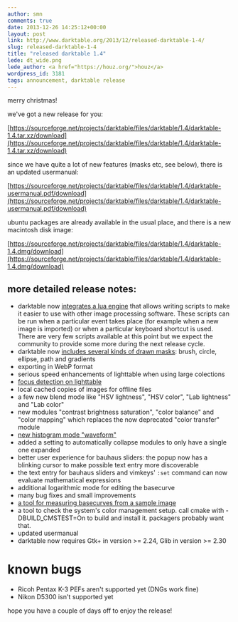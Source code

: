 ```yaml
---
author: smn
comments: true
date: 2013-12-26 14:25:12+00:00
layout: post
link: http://www.darktable.org/2013/12/released-darktable-1-4/
slug: released-darktable-1-4
title: "released darktable 1.4"
lede: dt_wide.png
lede_author: <a href="https://houz.org/">houz</a>
wordpress_id: 3181
tags: announcement, darktable release
---
```


merry christmas!

we've got a new release for you:

[https://sourceforge.net/projects/darktable/files/darktable/1.4/darktable-1.4.tar.xz/download](https://sourceforge.net/projects/darktable/files/darktable/1.4/darktable-1.4.tar.xz/download)

since we have quite a lot of new features (masks etc, see below), there is an updated usermanual:

[https://sourceforge.net/projects/darktable/files/darktable/1.4/darktable-usermanual.pdf/download](https://sourceforge.net/projects/darktable/files/darktable/1.4/darktable-usermanual.pdf/download)

ubuntu packages are already available in the usual place, and there is a new macintosh disk image:

[https://sourceforge.net/projects/darktable/files/darktable/1.4/darktable-1.4.dmg/download](https://sourceforge.net/projects/darktable/files/darktable/1.4/darktable-1.4.dmg/download)

## more detailed release notes:

* darktable now [integrates a lua engine]({filename}/blog/2013-09-24-using-lua-with-darktable/2013-09-24-using-lua-with-darktable.md) that allows writing scripts to make it easier to use with other image processing software. These scripts can be run when a particular event takes place (for example when a new image is imported) or when a particular keyboard shortcut is used. There are very few scripts available at this point but we expect the community to provide some more during the next release cycle.
* darktable now [includes several kinds of drawn masks]({filename}/blog/2013-04-19-masks/2013-04-19-masks.md): brush, circle, ellipse, path and gradients
* exporting in WebP format
* serious speed enhancements of lighttable when using large colections
* [focus detection on lighttable]({filename}/blog/2013-11-01-determining-focus-in-lighttable/2013-11-01-determining-focus-in-lighttable.md)
* local cached copies of images for offline files
* a few new blend mode like "HSV lightness", "HSV color", "Lab lightness" and "Lab color"
* new modules "contrast brightness saturation", "color balance" and "color mapping" which replaces the now deprecated "color transfer" module
* [new histogram mode "waveform"]({filename}/blog/2013-12-06-of-histograms-and-waveforms/2013-12-06-of-histograms-and-waveforms.md)
* added a setting to automatically collapse modules to only have a single one expanded
* better user experience for bauhaus sliders: the popup now has a blinking cursor to make possible text entry more discoverable
* the text entry for bauhaus sliders and vimkeys' `:set` command can now evaluate mathematical expressions
* additional logarithmic mode for editing the basecurve
* many bug fixes and small improvements
* [a tool for measuring basecurves from a sample image]({filename}/blog/2013-10-28-about-basecurves/2013-10-28-about-basecurves.md)
* a tool to check the system's color management setup. call cmake with -DBUILD_CMSTEST=On to build and install it. packagers probably want that.
* updated usermanual
* darktable now requires Gtk+ in version >= 2.24, Glib in version >= 2.30

# known bugs

* Ricoh Pentax K-3 PEFs aren't supported yet (DNGs work fine)
* Nikon D5300 isn't supported yet

hope you have a couple of days off to enjoy the release!
